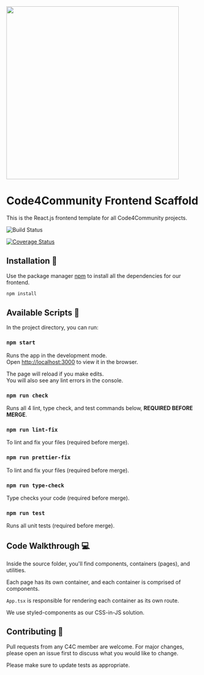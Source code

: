 <img src="https://www.handsacrossthesea.net/images/home/HandsLogo.jpg" width="450px"/>

# Code4Community Frontend Scaffold

This is the React.js frontend template for all Code4Community projects. 

![Build Status](https://github.com/Code-4-Community/hands-across-the-sea-frontend/workflows/build%2C+lint%2C+test/badge.svg?branch=master)

[![Coverage Status](https://coveralls.io/repos/github/Code-4-Community/hands-across-the-sea-frontend/badge.svg?branch=master)](https://coveralls.io/github/Code-4-Community/hands-across-the-sea-frontend?branch=master)

## Installation :wrench:

Use the package manager [npm](https://www.npmjs.com/) to install all the dependencies for our frontend.

```bash
npm install
```

## Available Scripts :robot:

In the project directory, you can run:

### `npm start`

Runs the app in the development mode.<br />
Open [http://localhost:3000](http://localhost:3000) to view it in the browser.

The page will reload if you make edits.<br />
You will also see any lint errors in the console.

### `npm run check`

Runs all 4 lint, type check, and test commands below, **REQUIRED BEFORE MERGE**.

### `npm run lint-fix`

To lint and fix your files (required before merge).

### `npm run prettier-fix`

To lint and fix your files (required before merge).

### `npm run type-check`

Type checks your code (required before merge).

### `npm run test`

Runs all unit tests (required before merge). 

## Code Walkthrough :computer:
Inside the source folder, you'll find components, containers (pages), and utilities.

Each page has its own container, and each container is comprised of components.

`App.tsx` is responsible for rendering each container as its own route.

We use styled-components as our CSS-in-JS solution.

## Contributing :handshake:
Pull requests from any C4C member are welcome. For major changes, please open an issue first to discuss what you would like to change.

Please make sure to update tests as appropriate.
